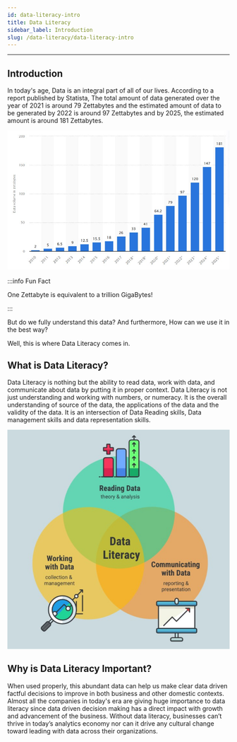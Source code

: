 ```yaml
---
id: data-literacy-intro
title: Data Literacy
sidebar_label: Introduction
slug: /data-literacy/data-literacy-intro
---
```


---
## Introduction

In today's age, Data is an integral part of all of our lives. According to a report published by Statista, The total amount of data generated over the year of 2021 is around 79 Zettabytes and the estimated amount of data to be generated by 2022 is around 97 Zettabytes and by 2025, the estimated amount is around 181 Zettabytes. 

![Statista Report](../../static/img/tutorials/data_literacy/data_gen.jpg "Statista Report")

:::info Fun Fact

One Zettabyte  is equivalent to a trillion GigaBytes!

:::

But do we fully understand this data? And furthermore, How can we use it in the best way?

Well, this is where Data Literacy comes in.

## What is Data Literacy?

Data Literacy is nothing but  the ability to read data, work with data, and communicate about data by putting it in proper context. Data Literacy is not just understanding and working with numbers, or numeracy. 
It is the overall understanding of source of the data, the applications of the data and the validity of the data. 
It is an intersection of Data Reading skills, Data management skills and data representation skills.

![Data Literacy](../../static/img/tutorials/data_literacy/data_literacy.jpg "Data Literacy")

## Why is Data Literacy Important?

When used properly, this abundant data can help us make clear data driven factful decisions to improve in both business and other domestic contexts. Almost all the companies in today's era are giving huge importance to data literacy since data driven decision making has a direct impact with growth and advancement of the business.
Without data literacy, businesses can’t thrive in today’s analytics economy nor can it drive any cultural change toward leading with data across their organizations.